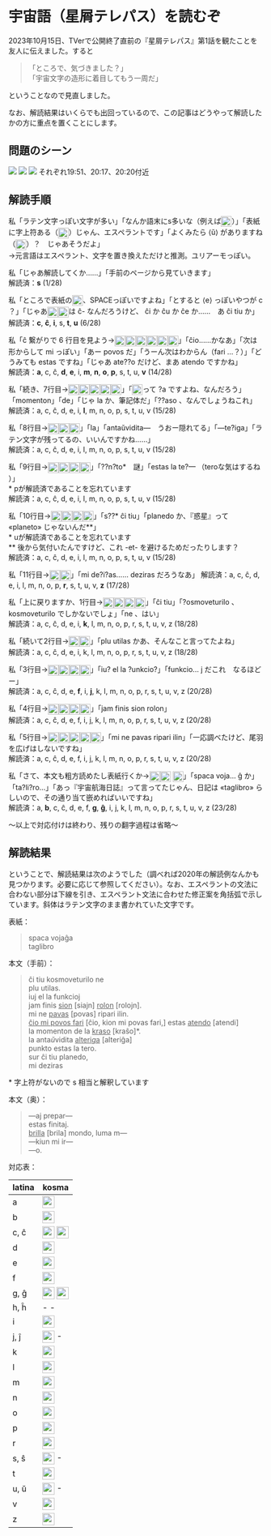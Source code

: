 <style type="text/css">
    img:not(.original){
        height: 1.5em; 
        vertical-align: middle;
    }
</style>

# 宇宙語（星屑テレパス）を読むぞ
2023年10月15日、TVerで公開終了直前の『星屑テレパス』第1話を観たことを友人に伝えました。すると  
> 「ところで、気づきました？」  
> 「宇宙文字の造形に着目してもう一周だ」

ということなので見直しました。

なお、解読結果はいくらでも出回っているので、この記事はどうやって解読したかの方に重点を置くことにします。

## 問題のシーン
<img src="./res/hoshitele-dec/cover.png" class="original">
<img src="./res/hoshitele-dec/text-a.png" class="original">
<img src="./res/hoshitele-dec/text-b.png" class="original">
それぞれ19:51、20:17、20:20付近

## 解読手順
私「ラテン文字っぽい文字が多い」「なんか語末にs多いな（例えば<img src="./res/hoshitele-dec/text-a-4-2.png">）」「表紙に字上符ある（<img src="./res/hoshitele-dec/cover-2.png">）じゃん、エスペラントです」「よくみたら ⟨ŭ⟩ がありますね（<img src="./res/hoshitele-dec/text-a-8-2.png">）？　じゃあそうだよ」  
→元言語はエスペラント、文字を置き換えただけと推測。ユリアーモっぽい。

私「じゃあ解読してくか……」「手前のページから見ていきます」  
解読済：**s** (1/28)

私「ところで表紙の<img src="./res/hoshitele-dec/cover-1.png">、SPACEっぽいですよね」「とすると ⟨e⟩ っぽいやつが c ？」「じゃあ<img src="./res/hoshitele-dec/text-a-1-1.png"><img src="./res/hoshitele-dec/text-a-1-2.png">は ĉ- なんだろうけど、 ĉi か ĉu か ĉe か……　あ ĉi tiu か」  
解読済：**c**, **ĉ**, **i**, s, **t**, **u** (6/28)

私「ĉ 繋がりで 6 行目を見よう→<img src="./res/hoshitele-dec/text-a-6-1.png"><img src="./res/hoshitele-dec/text-a-6-2.png"><img src="./res/hoshitele-dec/text-a-6-3.png"><img src="./res/hoshitele-dec/text-a-6-4.png"><img src="./res/hoshitele-dec/text-a-6-5.png"><img src="./res/hoshitele-dec/text-a-6-6.png">」「ĉio……かなあ」「次は形からして mi っぽい」「あー povos だ」「うーん次はわからん（fari …？）」「どうみても estas ですね」「じゃあ ate??o だけど、まあ atendo ですかね」  
解読済：**a**, c, ĉ, **d**, **e**, i, **m**, **n**, **o**, **p**, s, t, u, **v** (14/28)

私「続き、7行目→<img src="./res/hoshitele-dec/text-a-7-1.png"><img src="./res/hoshitele-dec/text-a-7-2.png"><img src="./res/hoshitele-dec/text-a-7-3.png"><img src="./res/hoshitele-dec/text-a-7-4.png"><img src="./res/hoshitele-dec/text-a-7-5.png">」「<img src="./res/hoshitele-dec/text-a-7-1.png">って ?a ですよね、なんだろう」「momenton」「de」「じゃ la か、筆記体だ」「??aso 、なんでしょうねこれ」  
解読済：a, c, ĉ, d, e, i, **l**, m, n, o, p, s, t, u, v (15/28)

私「8行目→<img src="./res/hoshitele-dec/text-a-8-1.png"><img src="./res/hoshitele-dec/text-a-8-2.png"><img src="./res/hoshitele-dec/text-a-8-3.png">」「la」「antaŭvidita—　うおー隠れてる」「—te?iga」「ラテン文字が残ってるの、いいんですかね……」  
解読済：a, c, ĉ, d, e, i, l, m, n, o, p, s, t, u, v (15/28)

私「9行目→<img src="./res/hoshitele-dec/text-a-9-1.png"><img src="./res/hoshitele-dec/text-a-9-2.png"><img src="./res/hoshitele-dec/text-a-9-3.png"><img src="./res/hoshitele-dec/text-a-9-4.png">」「??n?to\*　謎」「estas la te?— （teroな気はするね ）」  
\* pが解読済であることを忘れています  
解読済：a, c, ĉ, d, e, i, l, m, n, o, p, s, t, u, v (15/28)

私「10行目→<img src="./res/hoshitele-dec/text-a-10-1.png"><img src="./res/hoshitele-dec/text-a-10-2.png"><img src="./res/hoshitele-dec/text-a-10-3.png"><img src="./res/hoshitele-dec/text-a-10-4.png">」「s??\* ĉi tiu」「planedo か、『惑星』って «planeto» じゃないんだ\*\*」  
\* uが解読済であることを忘れています  
\*\* 後から気付いたんですけど、これ -et- を避けるためだったりします？  
解読済：a, c, ĉ, d, e, i, l, m, n, o, p, s, t, u, v (15/28)

私「11行目→<img src="./res/hoshitele-dec/text-a-11-1.png"><img src="./res/hoshitele-dec/text-a-11-2.png">」「mi de?i?as…… deziras だろうなあ」
解読済：a, c, ĉ, d, e, i, l, m, n, o, p, **r**, s, t, u, v, **z** (17/28)

私「上に戻りますか、1行目→<img src="./res/hoshitele-dec/text-a-1-1.png"><img src="./res/hoshitele-dec/text-a-1-2.png"><img src="./res/hoshitele-dec/text-a-1-3.png"><img src="./res/hoshitele-dec/text-a-1-4.png">」「ĉi tiu」「?osmoveturilo 、kosmoveturilo でしかないでしょ」「ne 、はい」  
解読済：a, c, ĉ, d, e, i, **k**, l, m, n, o, p, r, s, t, u, v, z (18/28)

私「続いて2行目→<img src="./res/hoshitele-dec/text-a-2-1.png"><img src="./res/hoshitele-dec/text-a-2-2.png">」「plu utilas かあ、そんなこと言ってたよね」  
解読済：a, c, ĉ, d, e, i, k, l, m, n, o, p, r, s, t, u, v, z (18/28)

私「3行目→<img src="./res/hoshitele-dec/text-a-3-1.png"><img src="./res/hoshitele-dec/text-a-3-2.png"><img src="./res/hoshitele-dec/text-a-3-3.png"><img src="./res/hoshitele-dec/text-a-3-4.png">」「iu? el la ?unkcio?」「funkcio... j だこれ　なるほどー」  
解読済：a, c, ĉ, d, e, **f**, i, **j**, k, l, m, n, o, p, r, s, t, u, v, z (20/28)

私「4行目→<img src="./res/hoshitele-dec/text-a-4-1.png"><img src="./res/hoshitele-dec/text-a-4-2.png"><img src="./res/hoshitele-dec/text-a-4-3.png"><img src="./res/hoshitele-dec/text-a-4-4.png">」「jam finis sion rolon」  
解読済：a, c, ĉ, d, e, f, i, j, k, l, m, n, o, p, r, s, t, u, v, z (20/28)

私「5行目→<img src="./res/hoshitele-dec/text-a-5-1.png"><img src="./res/hoshitele-dec/text-a-5-2.png"><img src="./res/hoshitele-dec/text-a-5-3.png"><img src="./res/hoshitele-dec/text-a-5-4.png"><img src="./res/hoshitele-dec/text-a-5-5.png">」「mi ne pavas ripari ilin」「一応調べたけど、尾羽を広げはしないですね」  
解読済：a, c, ĉ, d, e, f, i, j, k, l, m, n, o, p, r, s, t, u, v, z (20/28)

私「さて、本文も粗方読めたし表紙行くか→<img src="./res/hoshitele-dec/cover-1.png"><img src="./res/hoshitele-dec/cover-2.png"> <img src="./res/hoshitele-dec/cover-3.png">」「spaca voja... ĝ か」「ta?li?ro...」「あっ『宇宙航海日誌』って言ってたじゃん、日記は «taglibro» らしいので、その通り当て嵌めればいいですね」  
解読済：a, **b**, c, ĉ, d, e, f, **g**, **ĝ**, i, j, k, l, m, n, o, p, r, s, t, u, v, z (23/28)

〜以上で対応付けは終わり、残りの翻字過程は省略〜

## 解読結果
ということで、解読結果は次のようでした（調べれば2020年の解読例なんかも見つかります。必要に応じて参照してください）。なお、エスペラントの文法に合わない部分は下線を引き、エスペラント文法に合わせた修正案を角括弧で示しています。斜体はラテン文字のまま書かれていた文字です。

表紙：
> spaca vojaĝa  
> taglibro

本文（手前）：
> ĉi tiu kosmoveturilo ne  
> plu utilas.  
> iuj el la funkcioj  
> jam finis <u>sion</u> [siajn] <u>rolon</u> [rolojn].  
> mi ne <u>pavas</u> [povas] ripari ilin.  
> <u>ĉio mi povos fari</u> [ĉio, kion mi povas fari,] estas <u>atendo</u> [atendi]  
> la momenton de la <u>kraso</u> [kraŝo]\*.  
> la anta*ŭ*vidita <u>alteri<i>g</i>a</u> [alteriĝa]  
> punkto estas la tero.  
> sur ĉi tiu planedo,  
> mi deziras  

\* 字上符がないので s 相当と解釈しています

本文（奥）：
> —aj prepar—  
> estas finitaj.  
> <u>brilla</u> [brila] mondo, luma m—  
> —kiun mi ir—  
> —o.

対応表：

| latina | kosma |
| ------ | ------- |
| a      | <img src="./res/hoshitele-dec/single-a.png"> |
| b      | <img src="./res/hoshitele-dec/single-b.png"> |
| c, ĉ   | <img src="./res/hoshitele-dec/single-c.png"> <img src="./res/hoshitele-dec/single-ĉ.png"> |
| d      | <img src="./res/hoshitele-dec/single-d.png"> |
| e      | <img src="./res/hoshitele-dec/single-e.png"> |
| f      | <img src="./res/hoshitele-dec/single-f.png"> |
| g, ĝ   | <img src="./res/hoshitele-dec/single-g.png"> <img src="./res/hoshitele-dec/single-ĝ.png"> |
| h, ĥ   | - - |
| i      | <img src="./res/hoshitele-dec/single-i.png"> |
| j, ĵ   | <img src="./res/hoshitele-dec/single-j.png"> - |
| k      | <img src="./res/hoshitele-dec/single-k.png"> |
| l      | <img src="./res/hoshitele-dec/single-l.png"> |
| m      | <img src="./res/hoshitele-dec/single-m.png"> |
| n      | <img src="./res/hoshitele-dec/single-n.png"> |
| o      | <img src="./res/hoshitele-dec/single-o.png"> |
| p      | <img src="./res/hoshitele-dec/single-p.png"> |
| r      | <img src="./res/hoshitele-dec/single-r.png"> |
| s, ŝ   | <img src="./res/hoshitele-dec/single-s.png"> - |
| t      | <img src="./res/hoshitele-dec/single-t.png"> |
| u, ŭ   | <img src="./res/hoshitele-dec/single-u.png"> - |
| v      | <img src="./res/hoshitele-dec/single-v.png"> |
| z      | <img src="./res/hoshitele-dec/single-z.png"> |